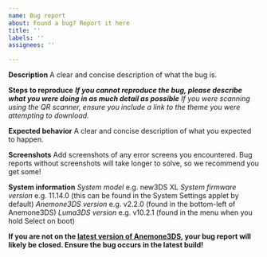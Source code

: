 ```yaml
---
name: Bug report
about: Found a bug? Report it here
title: ''
labels: ''
assignees: ''

---
```


**Description**
A clear and concise description of what the bug is.

**Steps to reproduce**
***If you cannot reproduce the bug, please describe what you were doing in as much detail as possible***
*If you were scanning using the QR scanner, ensure you include a link to the theme you were attempting to download.*

**Expected behavior**
A clear and concise description of what you expected to happen.

**Screenshots**
Add screenshots of any error screens you encountered. Bug reports without screenshots will take longer to solve, so we recommend you get some!

**System information**
*System model* e.g. new3DS XL
*System firmware version* e.g. 11.14.0 (this can be found in the System Settings applet by default)
*Anemone3DS version* e.g. v2.2.0 (found in the bottom-left of Anemone3DS)
*Luma3DS version* e.g. v10.2.1 (found in the menu when you hold Select on boot)

**If you are not on the [latest version of Anemone3DS](https://github.com/astronautlevel2/Anemone3DS/releases/latest), your bug report will likely be closed. Ensure the bug occurs in the latest build!**
